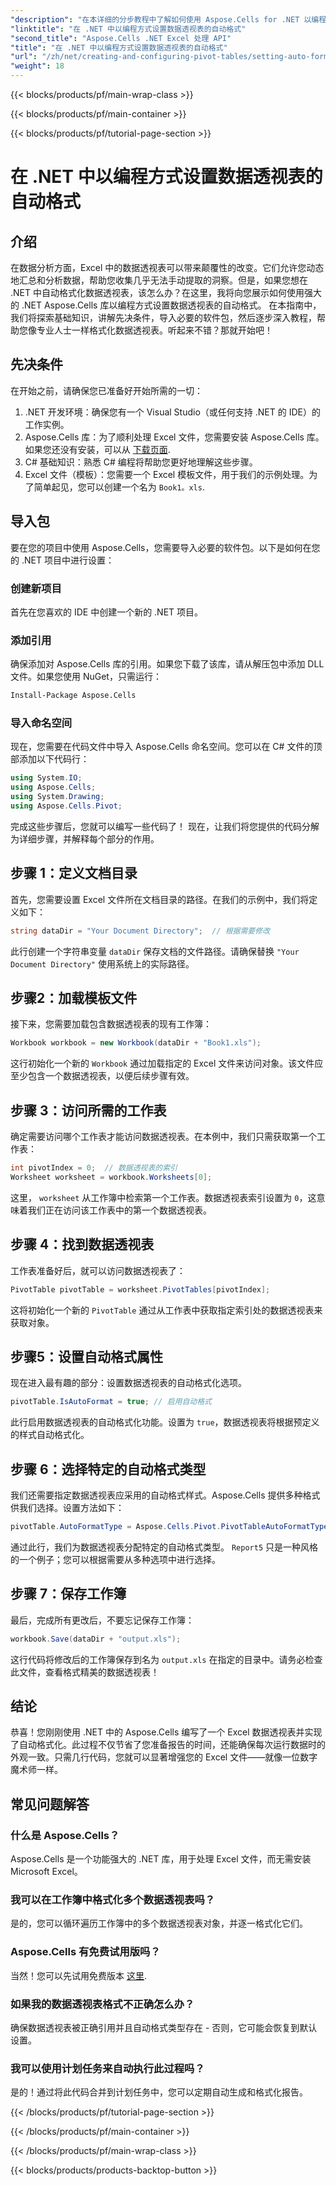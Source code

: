 ```yaml
---
"description": "在本详细的分步教程中了解如何使用 Aspose.Cells for .NET 以编程方式设置 Excel 数据透视表的自动格式。"
"linktitle": "在 .NET 中以编程方式设置数据透视表的自动格式"
"second_title": "Aspose.Cells .NET Excel 处理 API"
"title": "在 .NET 中以编程方式设置数据透视表的自动格式"
"url": "/zh/net/creating-and-configuring-pivot-tables/setting-auto-format/"
"weight": 18
---
```


{{< blocks/products/pf/main-wrap-class >}}

{{< blocks/products/pf/main-container >}}

{{< blocks/products/pf/tutorial-page-section >}}

# 在 .NET 中以编程方式设置数据透视表的自动格式

## 介绍
在数据分析方面，Excel 中的数据透视表可以带来颠覆性的改变。它们允许您动态地汇总和分析数据，帮助您收集几乎无法手动提取的洞察。但是，如果您想在 .NET 中自动格式化数据透视表，该怎么办？在这里，我将向您展示如何使用强大的 .NET Aspose.Cells 库以编程方式设置数据透视表的自动格式。
在本指南中，我们将探索基础知识，讲解先决条件，导入必要的软件包，然后逐步深入教程，帮助您像专业人士一样格式化数据透视表。听起来不错？那就开始吧！
## 先决条件
在开始之前，请确保您已准备好开始所需的一切：
1. .NET 开发环境：确保您有一个 Visual Studio（或任何支持 .NET 的 IDE）的工作实例。
2. Aspose.Cells 库：为了顺利处理 Excel 文件，您需要安装 Aspose.Cells 库。如果您还没有安装，可以从 [下载页面](https://releases。aspose.com/cells/net/).
3. C# 基础知识：熟悉 C# 编程将帮助您更好地理解这些步骤。
4. Excel 文件（模板）：您需要一个 Excel 模板文件，用于我们的示例处理。为了简单起见，您可以创建一个名为 `Book1。xls`.
## 导入包
要在您的项目中使用 Aspose.Cells，您需要导入必要的软件包。以下是如何在您的 .NET 项目中进行设置：
### 创建新项目
首先在您喜欢的 IDE 中创建一个新的 .NET 项目。 
### 添加引用
确保添加对 Aspose.Cells 库的引用。如果您下载了该库，请从解压包中添加 DLL 文件。如果您使用 NuGet，只需运行：
```bash
Install-Package Aspose.Cells
```
### 导入命名空间
现在，您需要在代码文件中导入 Aspose.Cells 命名空间。您可以在 C# 文件的顶部添加以下代码行：
```csharp
using System.IO;
using Aspose.Cells;
using System.Drawing;
using Aspose.Cells.Pivot;
```
完成这些步骤后，您就可以编写一些代码了！
现在，让我们将您提供的代码分解为详细步骤，并解释每个部分的作用。 
## 步骤 1：定义文档目录
首先，您需要设置 Excel 文件所在文档目录的路径。在我们的示例中，我们将定义如下：
```csharp
string dataDir = "Your Document Directory";  // 根据需要修改
```
此行创建一个字符串变量 `dataDir` 保存文档的文件路径。请确保替换 `"Your Document Directory"` 使用系统上的实际路径。
## 步骤2：加载模板文件
接下来，您需要加载包含数据透视表的现有工作簿：
```csharp
Workbook workbook = new Workbook(dataDir + "Book1.xls");
```
这行初始化一个新的 `Workbook` 通过加载指定的 Excel 文件来访问对象。该文件应至少包含一个数据透视表，以便后续步骤有效。
## 步骤 3：访问所需的工作表
确定需要访问哪个工作表才能访问数据透视表。在本例中，我们只需获取第一个工作表：
```csharp
int pivotIndex = 0;  // 数据透视表的索引
Worksheet worksheet = workbook.Worksheets[0];
```
这里， `worksheet` 从工作簿中检索第一个工作表。数据透视表索引设置为 `0`，这意味着我们正在访问该工作表中的第一个数据透视表。
## 步骤 4：找到数据透视表
工作表准备好后，就可以访问数据透视表了：
```csharp
PivotTable pivotTable = worksheet.PivotTables[pivotIndex];
```
这将初始化一个新的 `PivotTable` 通过从工作表中获取指定索引处的数据透视表来获取对象。
## 步骤5：设置自动格式属性
现在进入最有趣的部分：设置数据透视表的自动格式化选项。
```csharp
pivotTable.IsAutoFormat = true; // 启用自动格式
```
此行启用数据透视表的自动格式化功能。设置为 `true`，数据透视表将根据预定义的样式自动格式化。
## 步骤 6：选择特定的自动格式类型
我们还需要指定数据透视表应采用的自动格式样式。Aspose.Cells 提供多种格式供我们选择。设置方法如下：
```csharp
pivotTable.AutoFormatType = Aspose.Cells.Pivot.PivotTableAutoFormatType.Report5;
```
通过此行，我们为数据透视表分配特定的自动格式类型。 `Report5` 只是一种风格的一个例子；您可以根据需要从多种选项中进行选择。 
## 步骤 7：保存工作簿
最后，完成所有更改后，不要忘记保存工作簿：
```csharp
workbook.Save(dataDir + "output.xls");
```
这行代码将修改后的工作簿保存到名为 `output.xls` 在指定的目录中。请务必检查此文件，查看格式精美的数据透视表！
## 结论
恭喜！您刚刚使用 .NET 中的 Aspose.Cells 编写了一个 Excel 数据透视表并实现了自动格式化。此过程不仅节省了您准备报告的时间，还能确保每次运行数据时的外观一致。只需几行代码，您就可以显著增强您的 Excel 文件——就像一位数字魔术师一样。
## 常见问题解答
### 什么是 Aspose.Cells？
Aspose.Cells 是一个功能强大的 .NET 库，用于处理 Excel 文件，而无需安装 Microsoft Excel。
### 我可以在工作簿中格式化多个数据透视表吗？
是的，您可以循环遍历工作簿中的多个数据透视表对象，并逐一格式化它们。
### Aspose.Cells 有免费试用版吗？
当然！您可以先试用免费版本 [这里](https://releases。aspose.com/).
### 如果我的数据透视表格式不正确怎么办？
确保数据透视表被正确引用并且自动格式类型存在 - 否则，它可能会恢复到默认设置。
### 我可以使用计划任务来自动执行此过程吗？
是的！通过将此代码合并到计划任务中，您可以定期自动生成和格式化报告。

{{< /blocks/products/pf/tutorial-page-section >}}

{{< /blocks/products/pf/main-container >}}

{{< /blocks/products/pf/main-wrap-class >}}

{{< blocks/products/products-backtop-button >}}